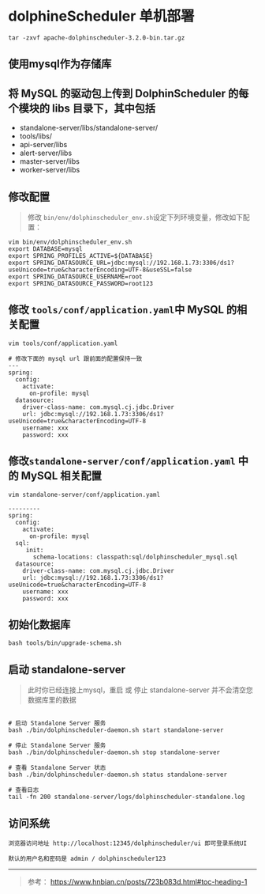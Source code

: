 # dolphineScheduler 单机部署
```
tar -zxvf apache-dolphinscheduler-3.2.0-bin.tar.gz

```
## 使用mysql作为存储库
## 将 MySQL 的驱动包上传到 DolphinScheduler 的每个模块的 libs 目录下，其中包括

- standalone-server/libs/standalone-server/
- tools/libs/
- api-server/libs
- alert-server/libs
- master-server/libs
- worker-server/libs

## 修改配置
> 修改 `bin/env/dolphinscheduler_env.sh`设定下列环境变量，修改如下配置：
```
vim bin/env/dolphinscheduler_env.sh
export DATABASE=mysql
export SPRING_PROFILES_ACTIVE=${DATABASE}
export SPRING_DATASOURCE_URL=jdbc:mysql://192.168.1.73:3306/ds1?useUnicode=true&characterEncoding=UTF-8&useSSL=false
export SPRING_DATASOURCE_USERNAME=root
export SPRING_DATASOURCE_PASSWORD=root123
```
## 修改 `tools/conf/application.yaml`中 MySQL 的相关配置
```
vim tools/conf/application.yaml

# 修改下面的 mysql url 跟前面的配置保持一致
---
spring:
  config:
    activate:
      on-profile: mysql
  datasource:
    driver-class-name: com.mysql.cj.jdbc.Driver
    url: jdbc:mysql://192.168.1.73:3306/ds1?useUnicode=true&characterEncoding=UTF-8
    username: xxx
    password: xxx
```
## 修改`standalone-server/conf/application.yaml` 中的 MySQL 相关配置
```
vim standalone-server/conf/application.yaml

---------
spring:
  config:
    activate:
      on-profile: mysql
  sql:
     init:
       schema-locations: classpath:sql/dolphinscheduler_mysql.sql
  datasource:
    driver-class-name: com.mysql.cj.jdbc.Driver
    url: jdbc:mysql://192.168.1.73:3306/ds1?useUnicode=true&characterEncoding=UTF-8
    username: xxx
    password: xxx
```

## 初始化数据库
```
bash tools/bin/upgrade-schema.sh
```
## 启动 standalone-server
> 此时你已经连接上mysql，重启 或 停止 standalone-server 并不会清空您数据库里的数据
```

# 启动 Standalone Server 服务
bash ./bin/dolphinscheduler-daemon.sh start standalone-server

# 停止 Standalone Server 服务
bash ./bin/dolphinscheduler-daemon.sh stop standalone-server

# 查看 Standalone Server 状态
bash ./bin/dolphinscheduler-daemon.sh status standalone-server

# 查看日志
tail -fn 200 standalone-server/logs/dolphinscheduler-standalone.log
```
## 访问系统
```
浏览器访问地址 http://localhost:12345/dolphinscheduler/ui 即可登录系统UI

默认的用户名和密码是 admin / dolphinscheduler123
```
---
> 参考： https://www.hnbian.cn/posts/723b083d.html#toc-heading-1